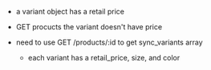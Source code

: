 - a variant object has a retail price

- GET procucts the variant doesn't have price
- need to use GET /products/:id to get sync_variants array
    - each variant has a retail_price, size, and color
